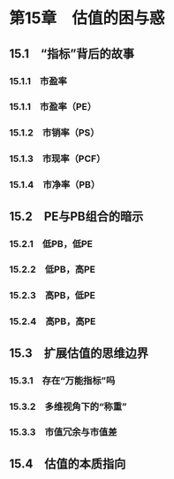 # 第15章　估值的困与惑

## 15.1　“指标”背后的故事

### 15.1.1　市盈率

### 15.1.1　市盈率（PE）

### 15.1.2　市销率（PS）

### 15.1.3　市现率（PCF）

### 15.1.4　市净率（PB）

## 15.2　PE与PB组合的暗示

### 15.2.1　低PB，低PE

### 15.2.2　低PB，高PE

### 15.2.3　高PB，低PE

### 15.2.4　高PB，高PE

## 15.3　扩展估值的思维边界

### 15.3.1　存在“万能指标”吗

### 15.3.2　多维视角下的“称重”

### 15.3.3　市值冗余与市值差

## 15.4　估值的本质指向
